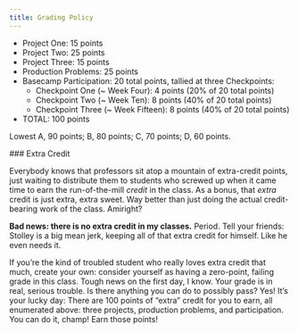 ```yaml
---
title: Grading Policy
---
```


- Project One: 15 points
- Project Two: 25 points
- Project Three: 15 points
- Production Problems: 25 points
- Basecamp Participation: 20 total points, tallied at three Checkpoints:
  - Checkpoint One (~ Week Four): 4 points (20% of 20 total points)
  - Checkpoint Two (~ Week Ten): 8 points (40% of 20 total points)
  - Checkpoint Three (~ Week Fifteen): 8 points (40% of 20 total points)
- TOTAL: 100 points

Lowest A, 90 points; B, 80 points; C, 70 points; D, 60 points.

<section class="extra-credit" markdown="1">
### Extra Credit

Everybody knows that professors sit atop a mountain of extra-credit points, just waiting to
distribute them to students who screwed up when it came time to earn the run-of-the-mill *credit* in
the class. As a bonus, that *extra* credit is just extra, extra sweet. Way better than just doing
the actual credit-bearing work of the class. Amiright?

**Bad news: there is no extra credit in my classes.** Period. Tell your friends: Stolley is a big
mean jerk, keeping all of that extra credit for himself. Like he even needs it.

If you’re the kind of troubled student who really loves extra credit that much, create your own:
consider yourself as having a zero-point, failing grade in this class. Tough news on the first day,
I know. Your grade is in real, serious trouble. Is there anything you can do to possibly pass? Yes!
It’s your lucky day: There are 100 points of “extra” credit for you to earn, all enumerated above:
three projects, production problems, and participation. You can do it, champ! Earn those points!

</section>
